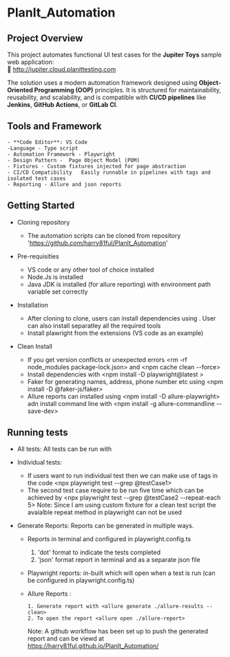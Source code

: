 # PlanIt_Automation

## Project Overview

This project automates functional UI test cases for the **Jupiter Toys** sample web application:  
🔗 http://jupiter.cloud.planittesting.com

The solution uses a modern automation framework designed using **Object-Oriented Programming (OOP)** principles. It is structured for maintainability, reusability, and scalability, and is compatible with **CI/CD pipelines** like **Jenkins**, **GitHub Actions**, or **GitLab CI**.

## Tools and Framework

    - **Code Editor**: VS Code
    -Language - Type script
    - Automation Framework - Playwright
    - Design Pattern - 	Page Object Model (POM)
    - Fixtures - Custom fixtures injected for page abstraction
    - CI/CD Compatibility	Easily runnable in pipelines with tags and isolated test cases
    - Reporting - Allure and json reports

## Getting Started

- Cloning repository
  - The automation scripts can be cloned from repository 'https://github.com/harry81ful/PlanIt_Automation'
- Pre-requisities

  - VS code or any other tool of choice installed
  - Node.Js is installed
  - Java JDK is installed (for allure reporting) with environment path variable set correctly

- Installation

  - After cloning to clone, users can install dependencies using <npm install>. User can also install separatley all the required tools
  - Install plawright from the extensions (VS code as an example)

- Clean Install
  - If you get version conflicts or unexpected errors <rm -rf node_modules package-lock.json> and <npm cache clean --force>
  - Install dependencies with <npm install -D playwright@latest >
  - Faker for generating names, address, phone number etc using <npm install -D @faker-js/faker>
  - Allure reports can installed using <npm install -D allure-playwright> adn install command line with <npm install -g allure-commandline --save-dev>

## Running tests

- All tests: All tests can be run with <npx playwright test>

- Individual tests:

  - If users want to run individual test then we can make use of tags in the code <npx playwright test --grep @testCase1>
  - The second test case require to be run five time which can be achieved by <npx playwright test --grep @testCase2 --repeat-each 5>
    Note: Since I am using custom fixture for a clean test script the avaialble repeat method in playwright can not be used

- Generate Reports: Reports can be generated in multiple ways.

  - Reports in terminal and configured in playwright.config.ts

    1. 'dot' format to indicate the tests completed
    2. 'json' format report in terminal and as a separate json file

  - Playwright reports: in-built which will open when a test is run (can be configured in playwright.config.ts)
  - Allure Reports :

        1. Generate report with <allure generate ./allure-results --clean>
        2. To open the report <allure open ./allure-report>

    Note: A github workflow has been set up to push the generated report and can be viewd at <https://harry81ful.github.io/PlanIt_Automation/>
